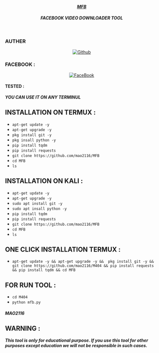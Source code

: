 <div align="center">
</div>
<div align ="center"> 
<i><b> <a href="https://www.facebook.com/mAoVirUs2116/">
 MFB</a><br>
 </b><h4>FACEBOOK VIDEO DOWNLOADER TOOL</h4></i>

</div>
<br>
<h3>AUTHER</h3>
<p align="center">
<a href="https://github.com/mao2116"><img title="Github" src="https://img.shields.io/badge/mao2116-grey?style=for-the-badge&logo=github"></a> </p>

### FACEBOOK :
<p align="center"> 
<a href="https://www.facebook.com/mAoVirUs2116/"><img title="FaceBook" src="https://img.shields.io/badge/FB-MAO VIRUS-lightgrey?style=for-the-badge&logo=facebook"></a>
</p>


#### TESTED :
***YOU CAN USE IT ON ANY TERMINUL***

## INSTALLATION ON TERMUX :

* `apt-get update -y`
* `apt-get upgrade -y`
* `pkg install git -y`
* `pkg insall python -y`
* `pip install tqdm`
* `pip install requests`
* `git clone https://github.com/mao2116/MFB`
* `cd MFB`
* `ls`
## INSTALLATION ON KALI :
* `apt-get update -y`
* `apt-get upgrade -y`
* `sudo apt install git -y`
* `sudo apt insall python -y`
* `pip install tqdm`
* `pip install requests`
* `git clone https://github.com/mao2116/MFB`
* `cd MFB`
* `ls`
## ONE CLICK INSTALLATION TERMUX :
* `apt-get update -y && apt-get upgrade -y &&  pkg install git -y && git clone https://github.com/mao2116/M404 && pip install requests && pip install tqdm && cd MFB `


## FOR RUN TOOL :
* `cd M404`
* `python mfb.py`



##### MAO2116

## WARNING : 
***This tool is only for educational purpose. If you use this tool for other purposes except education we will not be responsible in such cases.***
